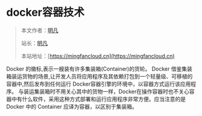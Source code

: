 # docker容器技术

> 本文作者：[明凡]()
>
> 站长：[明凡]()
>
> 本站地址：[https://mingfancloud.cn](https://mingfancloud.cn)

Docker 的徽标,表示一艘装有许多集装箱(Container)的货轮。
Docker 借鉴集装箱装运货物的场景,让开发人员将应用程序及其依赖打包到一个轻量级、可移植的容器中,然后发布到任何运行 Docker容器引擎的环境中，以容器方式运行该应用程序。
与装运集装箱时不用关心其中的货物一样，Docker在操作容器时也不关心容器中有什么软件，采用这种方式部署和运行应用程序非常方便。应当注意的是Docker 中的 Container 应译为容器，以区别于集装箱。


